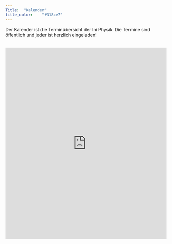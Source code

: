 ```yaml
---
Title:	"Kalender"
title_color:	"#318ce7"
---
```


Der Kalender ist die Terminübersicht der Ini Physik. Die Termine sind öffentlich und jeder ist herzlich eingeladen!

<br />

<center>
<iframe src="https://calendar.google.com/calendar/embed?showTitle=0&amp;showNav=1&amp;showDate=0&amp;showPrint=0&amp;showTabs=1&amp;showCalendars=0&amp;mode=WEEK&amp;height=600&amp;wkst=2&amp;bgcolor=%232952A3&amp;src=epj0t6lchjhehlv1o8sova0924%40group.calendar.google.com&amp;color=%23FFFFFF&amp;ctz=Europe%2FBerlin" style="border-width:0" width="100%" height="600" frameborder="0" scrolling="no"></iframe>
</center>
